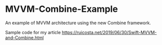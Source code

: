 # MVVM-Combine-Example

An example of MVVM architecture using the new Combine framework. 

Sample code for my article https://ruicosta.net/2019/06/30/Swift-MVVM-and-Combine.html
